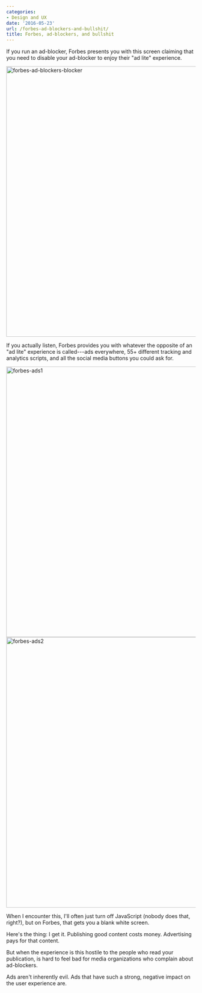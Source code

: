 ```yaml
---
categories:
- Design and UX
date: '2016-05-23'
url: /forbes-ad-blockers-and-bullshit/
title: Forbes, ad-blockers, and bullshit
---
```


If you run an ad-blocker, Forbes presents you with this screen claiming that you need to disable your ad-blocker to enjoy their "ad lite" experience.

<img src="https://gomakethings.com/wp-content/uploads/2016/05/forbes-ad-blockers-blocker.jpg" alt="forbes-ad-blockers-blocker" width="1200" height="717" class="aligncenter size-full wp-image-7239" />

If you actually listen, Forbes provides you with whatever the opposite of an "ad lite" experience is called---ads everywhere, 55+ different tracking and analytics scripts, and all the social media buttons you could ask for.

<img src="https://gomakethings.com/wp-content/uploads/2016/05/forbes-ads1.jpg" alt="forbes-ads1" width="1200" height="717" class="aligncenter size-full wp-image-7240" />

<img src="https://gomakethings.com/wp-content/uploads/2016/05/forbes-ads2.jpg" alt="forbes-ads2" width="1200" height="717" class="aligncenter size-full wp-image-7241" />

When I encounter this, I'll often just turn off JavaScript (nobody does that, right?), but on Forbes, that gets you a blank white screen.

Here's the thing: I get it. Publishing good content costs money. Advertising pays for that content.

But when the experience is this hostile to the people who read your publication, is hard to feel bad for media organizations who complain about ad-blockers.

Ads aren't inherently evil. Ads that have such a strong, negative impact on the user experience are.